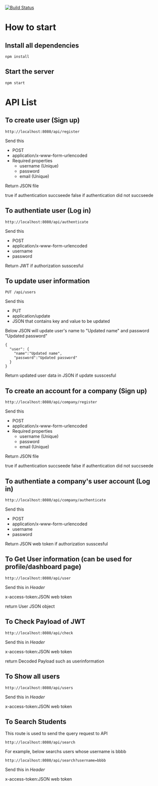 [![Build Status](https://travis-ci.org/JapanProducts-job-hunt-site/Ver_3.svg?branch=master)](https://travis-ci.org/JapanProducts-job-hunt-site/Ver_3)

# How to start

## Install all dependencies
```
npm install
```

## Start the server
```
npm start
```


# API List

## To create user (Sign up)

```
http://localhost:8080/api/register
```
Send this
 * POST
 * application/x-www-form-urlencoded
 * Required properties
	 * username (Unique)
	 * password
	 * email (Unique)

Return JSON file

true if authentication succseede 
false  if authentication did not succseede 


## To authentiate  user (Log in)

```
http://localhost:8080/api/authenticate
```

Send this
 * POST
 * application/x-www-form-urlencoded
 * username
 * password

Return JWT if authorization susscesful
 
## To update user information

```
PUT /api/users
```

Send this
 * PUT
 * application/update
 * JSON that contains key and value to be updated

Below JSON will update user's name to "Updated name" and password "Updated password"
``` 
{
  "user": {
    "name":"Updated name",
    "password":"Updated password"
  }
}
``` 

Return updated user data in JSON if update susscesful

## To create an account for a company (Sign up)

```
http://localhost:8080/api/company/register
```
Send this
 * POST
 * application/x-www-form-urlencoded
 * Required properties
	 * username (Unique)
	 * password
	 * email (Unique)

Return JSON file

true if authentication succseede 
false  if authentication did not succseede 


## To authentiate a company's user account (Log in)

```
http://localhost:8080/api/company/authenticate
```

Send this
 * POST
 * application/x-www-form-urlencoded
 * username
 * password

Return JSON web token if authorization susscesful
## To Get User information (can be used for profile/dashboard page) 

```
http://localhost:8080/api/user
```

Send this in *Header*

x-access-token:JSON web token

return 
User JSON object


## To Check Payload of JWT

```
http://localhost:8080/api/check
```

Send this in *Header*

x-access-token:JSON web token

return 
Decoded Payload such as userinformation


## To Show all users

```
http://localhost:8080/api/users
```

Send this in *Header*

x-access-token:JSON web token

## To Search Students
This route is used to send the query request to API
```
http://localhost:8080/api/search
```

For example, below searchs users whose username is bbbb
```
http://localhost:8080/api/search?username=bbbb
```

Send this in *Header*

x-access-token:JSON web token


